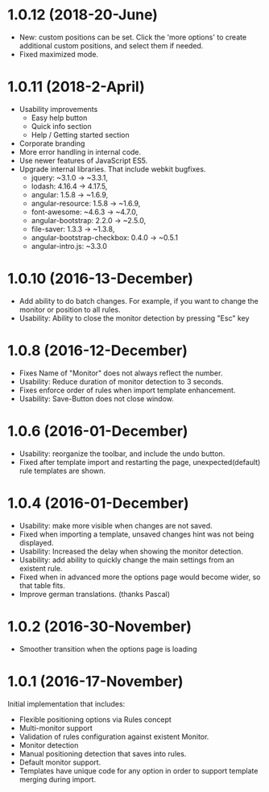 <a name="1.0.12"></a>
# 1.0.12 (2018-20-June)

* New: custom positions can be set. Click the 'more options' to create additional custom positions, and select them if needed.
* Fixed maximized mode.

<a name="1.0.11"></a>
# 1.0.11 (2018-2-April)

* Usability improvements
  * Easy help button
  * Quick info section
  * Help / Getting started section
* Corporate branding
* More error handling in internal code.
* Use newer features of JavaScript ES5.
* Upgrade internal libraries. That include webkit bugfixes. 
  * jquery: ~3.1.0 -> ~3.3.1,
  * lodash: 4.16.4 -> 4.17.5,
  * angular: 1.5.8 -> ~1.6.9,
  * angular-resource: 1.5.8 -> ~1.6.9,
  * font-awesome: ~4.6.3 -> ~4.7.0,
  * angular-bootstrap: 2.2.0 -> ~2.5.0,
  * file-saver: 1.3.3 -> ~1.3.8,
  * angular-bootstrap-checkbox: 0.4.0 -> ~0.5.1
  * angular-intro.js: ~3.3.0
 

<a name="1.0.10"></a>
# 1.0.10 (2016-13-December)

* Add ability to do batch changes. For example, if you want to change the monitor or position to all rules.
* Usability: Ability to close the monitor detection by pressing "Esc" key

<a name="1.0.8"></a>
# 1.0.8 (2016-12-December)

* Fixes Name of "Monitor" does not always reflect the number.
* Usability: Reduce duration of monitor detection to 3 seconds.
* Fixes enforce order of rules when import template enhancement.
* Usability: Save-Button does not close window.

<a name="1.0.6"></a>
# 1.0.6 (2016-01-December)

* Usability: reorganize the toolbar, and include the undo button.
* Fixed after template import and restarting the page, unexpected(default) rule templates are shown.

<a name="1.0.4"></a>
# 1.0.4 (2016-01-December)

* Usability: make more visible when changes are not saved.
* Fixed when importing a template, unsaved changes hint was not being displayed.
* Usability: Increased the delay when showing the monitor detection.
* Usability: add ability to quickly change the main settings from an existent rule.
* Fixed when in advanced more the options page would become wider, so that table fits.
* Improve german translations. (thanks Pascal)

# 1.0.2 (2016-30-November)

* Smoother transition when the options page is loading

<a name="1.0.1"></a>

# 1.0.1 (2016-17-November)

Initial implementation that includes:
* Flexible positioning options via Rules concept
* Multi-monitor support
* Validation of rules configuration against existent Monitor.
* Monitor detection
* Manual positioning detection that saves into rules.
* Default monitor support.
* Templates have unique code for any option in order to support template merging during import.
